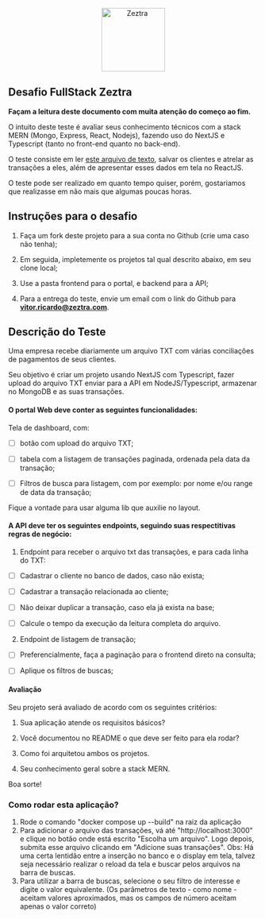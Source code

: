 
  

<p  align="center"  width="100%">

  

<img  width="128px"  src="images/favicon.ico"  alt="Zeztra">

  

</p>

  

  

## Desafio FullStack Zeztra

  

  

**Façam a leitura deste documento com muita atenção do começo ao fim.**

  

  

O intuito deste teste é avaliar seus conhecimento técnicos com a stack MERN (Mongo, Express, React, Nodejs), fazendo uso do NextJS e Typescript (tanto no front-end quanto no back-end).

  

  

O teste consiste em ler <a  href="https://github.com/Zeztra/desafio_vaga/blob/main/transacoes.txt">este arquivo de texto</a>, salvar os clientes e atrelar as transações a eles, além de apresentar esses dados em tela no ReactJS.

  

  

O teste pode ser realizado em quanto tempo quiser, porém, gostariamos que realizasse em não mais que algumas poucas horas.

  

  

## Instruções para o desafio

  

  

1. Faça um fork deste projeto para a sua conta no Github (crie uma caso não tenha);

  

2. Em seguida, impletemente os projetos tal qual descrito abaixo, em seu clone local;

  

3. Use a pasta frontend para o portal, e backend para a API;

  

4. Para a entrega do teste, envie um email com o link do Github para **vitor.ricardo@zeztra.com**.

  

  

## Descrição do Teste

  

  

Uma empresa recebe diariamente um arquivo TXT com várias conciliações de pagamentos de seus clientes.

  

  

Seu objetivo é criar um projeto usando NextJS com Typescript, fazer upload do arquivo TXT enviar para a API em NodeJS/Typescript, armazenar no MongoDB e as suas transações.


#### O portal Web deve conter as seguintes funcionalidades:

  

Tela de dashboard, com:

- [ ] botão com upload do arquivo TXT;

- [ ] tabela com a listagem de transações paginada, ordenada pela data da transação;
- [ ] Filtros de busca para listagem, com por exemplo: por nome e/ou range de data da transação;

  

  

Fique a vontade para usar alguma lib que auxilie no layout.

  

  

#### A API deve ter os seguintes endpoints, seguindo suas respectitivas regras de negócio:

  

  

1. Endpoint para receber o arquivo txt das transações, e para cada linha do TXT:

  

- [ ] Cadastrar o cliente no banco de dados, caso não exista;

  

- [ ] Cadastrar a transação relacionada ao cliente;

   

- [ ] Não deixar duplicar a transação, caso ela já exista na base;
- [ ] Calcule o tempo da execução da leitura completa do arquivo.

  

2. Endpoint de listagem de transação;

  

- [ ] Preferencialmente, faça a paginação para o frontend direto na consulta;
- [ ] Aplique os filtros de buscas;
  

#### Avaliação

  

Seu projeto será avaliado de acordo com os seguintes critérios:

  

  

1. Sua aplicação atende os requisitos básicos?

  

2. Você documentou no README o que deve ser feito para ela rodar?

  

3. Como foi arquitetou ambos os projetos.

  

4. Seu conhecimento geral sobre a stack MERN.

  

  
Boa sorte!


### Como rodar esta aplicação? 

1. Rode o comando "docker compose up --build" na raiz da aplicação
2. Para adicionar o arquivo das transações, vá até "http://localhost:3000" e clique no botão onde está escrito "Escolha um arquivo". Logo depois, submita esse arquivo clicando em "Adicione suas transações".
Obs: Há uma certa lentidão entre a inserção no banco e o display em tela, talvez seja necessário realizar o reload da tela e buscar pelos arquivos na barra de buscas.
3. Para utilizar a barra de buscas, selecione o seu filtro de interesse e digite o valor equivalente. (Os parâmetros de texto - como nome - aceitam valores aproximados, mas os campos de número aceitam apenas o valor correto)
